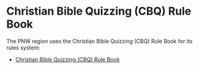# Christian Bible Quizzing (CBQ) Rule Book

The PNW region uses the Christian Bible Quizzing (CBQ) Rule Book for its rules
system:

- [Christian Bible Quizzing (CBQ) Rule Book](https://cbqz.org/CBQ_system/rule_book.md)
